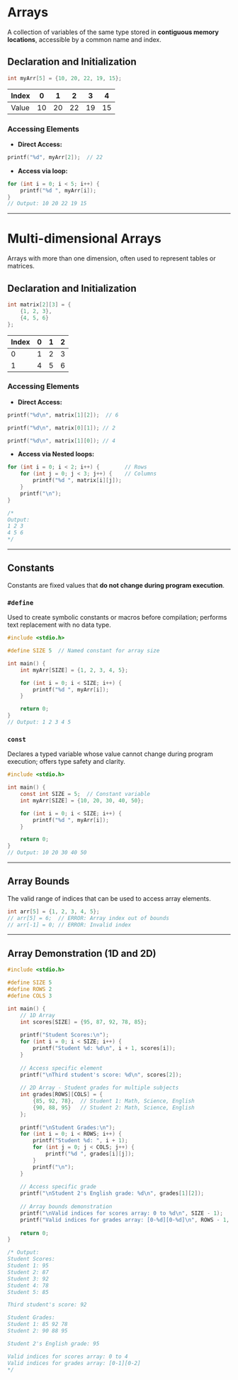 # Arrays

A collection of variables of the same type stored in **contiguous memory locations**, accessible by a common name and index.

## Declaration and Initialization

```c
int myArr[5] = {10, 20, 22, 19, 15};

```

| Index | 0 | 1 | 2 | 3 | 4 |
|-------|---|---|---|---|---|
| Value | 10 | 20 | 22 | 19 | 15 |

### Accessing Elements

- **Direct Access:**
```c
printf("%d", myArr[2]);  // 22

```

- **Access via loop:**
```c
for (int i = 0; i < 5; i++) {
    printf("%d ", myArr[i]);
}
// Output: 10 20 22 19 15

```

---

# Multi-dimensional Arrays

Arrays with more than one dimension, often used to represent tables or matrices.

## Declaration and Initialization

```c
int matrix[2][3] = {
    {1, 2, 3},
    {4, 5, 6}
};

```

| Index | 0 | 1 | 2 |
|--------|---|---|---|
| 0      | 1 | 2 | 3 |
| 1      | 4 | 5 | 6 |

### Accessing Elements

- **Direct Access:**
```c
printf("%d\n", matrix[1][2]);  // 6

printf("%d\n", matrix[0][1]); // 2

printf("%d\n", matrix[1][0]); // 4

```

- **Access via Nested loops:**
```c
for (int i = 0; i < 2; i++) {        // Rows
    for (int j = 0; j < 3; j++) {    // Columns
        printf("%d ", matrix[i][j]);
    }
    printf("\n");
}

/* 
Output:
1 2 3
4 5 6
*/

```

---

## Constants

Constants are fixed values that **do not change during program execution**.  

### `#define` 

Used to create symbolic constants or macros before compilation; performs text replacement with no data type.

```c
#include <stdio.h>

#define SIZE 5  // Named constant for array size

int main() {
    int myArr[SIZE] = {1, 2, 3, 4, 5};

    for (int i = 0; i < SIZE; i++) {
        printf("%d ", myArr[i]);
    }

    return 0;
}
// Output: 1 2 3 4 5


```

### `const`

Declares a typed variable whose value cannot change during program execution; offers type safety and clarity.

```c
#include <stdio.h>

int main() {
    const int SIZE = 5;  // Constant variable
    int myArr[SIZE] = {10, 20, 30, 40, 50};

    for (int i = 0; i < SIZE; i++) {
        printf("%d ", myArr[i]);
    }

    return 0;
}
// Output: 10 20 30 40 50

```

---

## Array Bounds

The valid range of indices that can be used to access array elements.

```c
int arr[5] = {1, 2, 3, 4, 5};
// arr[5] = 6;  // ERROR: Array index out of bounds
// arr[-1] = 0; // ERROR: Invalid index

```

---

## Array Demonstration (1D and 2D)

```c
#include <stdio.h>

#define SIZE 5
#define ROWS 2
#define COLS 3

int main() {
    // 1D Array
    int scores[SIZE] = {95, 87, 92, 78, 85};
    
    printf("Student Scores:\n");
    for (int i = 0; i < SIZE; i++) {
        printf("Student %d: %d\n", i + 1, scores[i]);
    }
    
    // Access specific element
    printf("\nThird student's score: %d\n", scores[2]);
    
    // 2D Array - Student grades for multiple subjects
    int grades[ROWS][COLS] = {
        {85, 92, 78},  // Student 1: Math, Science, English
        {90, 88, 95}   // Student 2: Math, Science, English
    };
    
    printf("\nStudent Grades:\n");
    for (int i = 0; i < ROWS; i++) {
        printf("Student %d: ", i + 1);
        for (int j = 0; j < COLS; j++) {
            printf("%d ", grades[i][j]);
        }
        printf("\n");
    }
    
    // Access specific grade
    printf("\nStudent 2's English grade: %d\n", grades[1][2]);
    
    // Array bounds demonstration
    printf("\nValid indices for scores array: 0 to %d\n", SIZE - 1);
    printf("Valid indices for grades array: [0-%d][0-%d]\n", ROWS - 1, COLS - 1);
    
    return 0;
}

/* Output:
Student Scores:
Student 1: 95
Student 2: 87
Student 3: 92
Student 4: 78
Student 5: 85

Third student's score: 92

Student Grades:
Student 1: 85 92 78
Student 2: 90 88 95

Student 2's English grade: 95

Valid indices for scores array: 0 to 4
Valid indices for grades array: [0-1][0-2]
*/

```